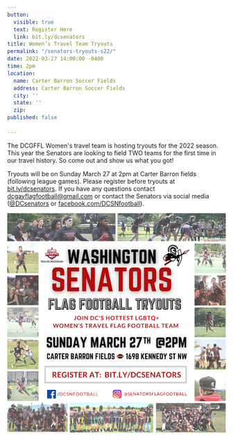 ```yaml
---
button:
  visible: true
  text: Register Here
  link: bit.ly/dcsenators
title: Women’s Travel Team Tryouts
permalink: "/senators-tryouts-s22/"
date: 2022-03-27 14:00:00 -0400
time: 2pm
location:
  name: Carter Barron Soccer Fields
  address: Carter Barron Soccer Fields
  city: ''
  state: ''
  zip: 
published: false

---
```

The DCGFFL Women's travel team is hosting tryouts for the 2022 season. This year the Senators are looking to field TWO teams for the first time in our travel history. So come out and show us what you got!

Tryouts will be on Sunday March 27 at 2pm at Carter Barron fields (following league games). Please register before tryouts at [bit.ly/dcsenators](http://bit.ly/dcsenators). If you have any questions contact [dcgayflagfootball@gmail.com](mailto:dcgayflagfootball@gmail.com) or contact the Senators via social media ([@DCsenators](https://www.instagram.com/p/Ca4xdyvLXVN/?utm_medium=copy_link) or [facebook.com/DCSNfootball](http://facebook.com/DCSNfootball)).

  
![](/img/c49de66d-09bd-462b-9d45-ee2593d52e05.png)